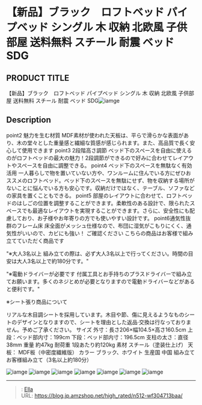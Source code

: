 # 【新品】ブラック　ロフトベッド パイプベッド シングル 木 収納 北欧風 子供部屋 送料無料 スチール 耐震 ベッド SDG


## PRODUCT TITLE 

【新品】ブラック　ロフトベッド パイプベッド シングル 木 収納 北欧風 子供部屋 送料無料 スチール 耐震 ベッド SDG![iamge](https://b2bfiles1.gigab2b.cn/image/wkseller/301/20230515_f85deb402dedaaa5a14085bfda83c0be.jpg)

## Description

point2
魅力を生む材質
MDF素材が使われた天板は、平らで滑らかな表面があり、木の堂々とした重量感と繊細な質感が感じられます。また、高品質で長く安心して使用できます
point3 2段階高さ調節
ベッド下のスペースを自由に使えるのがロフトベッドの最大の魅力！2段調節ができるので好みに合わせてレイアウトやスペースを自由に調整できる。
point4
ベッド下のスペースを無駄なく有効活用
一人暮らしで物を置いていない方や、ワンルームに住んでいる方にぜひおススメのロフトベッド。ベッド下のスペースを無駄にせず、物を収納する場所がないことに悩んでいる方も安心です。収納だけではなく、テーブル、ソファなどの家具を置くこともできる。
point5
部屋のレイアウトに合わせて、ロフトベッドのはしごの位置を調整することができます。柔軟性のある設計で、限られたスペースでも最適なレイアウトを実現することができます。さらに、安全性にも配慮しており、お子様やお年寄りの方でも使いやすい設計です。
point6通気性抜群のフレーム床
床全面がメッシュ仕様なので、布団に湿気がこもりにくく、通気性がいいので、カビにも強い！
ご確認ください
こちらの商品はお客様で組み立てていただく商品です

&#34;※大人3名以上
組み立ての際は、必ず大人3名以上で行ってください。時間の目安は大人3名以上で約180分です。&#34;

&#34;※電動ドライバーが必要です
付属工具とお手持ちのプラスドライバーで組み立てお願います。多くのネジとめが必要となりますので電動ドライバーなどがあると便利です。&#34;

※シート張り商品について

リアルな木目調シートを採用しています。木目や節、傷に見えるようなものシートのデザインとなりますので、シートを理由とした返品·交換は行なっておりません。予めご了承ください。
サイズ 外寸：長さ206×幅104.5×高さ160.5cm
上段：ベッド部内寸：199cm
下段：ベッド部内寸：196.5cm
支柱の太さ：直径38mm
重量 約47kg
耐荷重 1段あたり約120kg
素材 スチール（塗装仕上げ）
天板： MDF板（中密度繊維版）
カラー ブラック、ホワイト
生産国 中国
組み立て お客様組み立て（3名以上約180分）



![iamge](https://b2bfiles1.gigab2b.cn/image/wkseller/301/20230424_56287a795bc4103e1b7abdc3535f68d4.jpg)
![iamge](https://b2bfiles1.gigab2b.cn/image/wkseller/301/20230424_f38525e1affb438479651c7f63f90b95.jpg)
![iamge](https://b2bfiles1.gigab2b.cn/image/wkseller/301/20230424_27a8406a16a74b15dc83111427c71a69.jpg)
![iamge](https://b2bfiles1.gigab2b.cn/image/wkseller/301/20230424_a94e1bab65cc995f91c0b1f773912544.jpg)
![iamge](https://b2bfiles1.gigab2b.cn/image/wkseller/301/20230517_470ecbcb29a6ad56bd7bddbd44b586f8.jpg)
![iamge](https://b2bfiles1.gigab2b.cn/image/wkseller/301/20230517_6cb24d41f002441a478db7b40fa7f4fc.jpg)
![iamge](https://b2bfiles1.gigab2b.cn/image/wkseller/301/20230705_37ef8e14923d373c64086071137f1e5a.jpg)


---

> : [Ella](https://blog.jp.amzshop.net/)  
> URL: https://blog.jp.amzshop.net/high_rated/n512-wf304713baa/  

